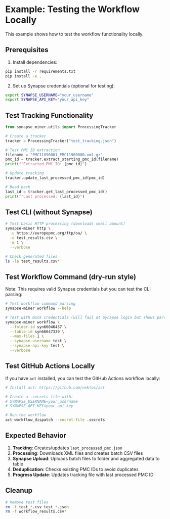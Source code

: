 # Example: Testing the Workflow Locally

This example shows how to test the workflow functionality locally.

## Prerequisites

1. Install dependencies:
```bash
pip install -r requirements.txt
pip install -e .
```

2. Set up Synapse credentials (optional for testing):
```bash
export SYNAPSE_USERNAME="your_username"
export SYNAPSE_API_KEY="your_api_key"
```

## Test Tracking Functionality

```python
from synapse_miner.utils import ProcessingTracker

# Create a tracker
tracker = ProcessingTracker("test_tracking.json")

# Test PMC ID extraction
filename = "PMC11890001_PMC11900000.xml.gz"
pmc_id = tracker.extract_starting_pmc_id(filename)
print(f"Extracted PMC ID: {pmc_id}")

# Update tracking
tracker.update_last_processed_pmc_id(pmc_id)

# Read back
last_id = tracker.get_last_processed_pmc_id()
print(f"Last processed: {last_id}")
```

## Test CLI (without Synapse)

```bash
# Test basic HTTP processing (downloads small amount)
synapse-miner http \
  -u https://europepmc.org/ftp/oa/ \
  -o test_results.csv \
  -m 1 \
  --verbose

# Check generated files
ls -la test_results.csv*
```

## Test Workflow Command (dry-run style)

Note: This requires valid Synapse credentials but you can test the CLI parsing:

```bash
# Test workflow command parsing
synapse-miner workflow --help

# Test with mock credentials (will fail at Synapse login but shows parsing works)
synapse-miner workflow \
  --folder-id syn66046437 \
  --table-id syn66047339 \
  --max-files 1 \
  --synapse-username test \
  --synapse-api-key test \
  --verbose
```

## Test GitHub Actions Locally

If you have `act` installed, you can test the GitHub Actions workflow locally:

```bash
# Install act: https://github.com/nektos/act

# Create a .secrets file with:
# SYNAPSE_USERNAME=your_username
# SYNAPSE_API_KEY=your_api_key

# Run the workflow
act workflow_dispatch --secret-file .secrets
```

## Expected Behavior

1. **Tracking**: Creates/updates `last_processed_pmc.json`
2. **Processing**: Downloads XML files and creates batch CSV files
3. **Synapse Upload**: Uploads batch files to folder and aggregated data to table
4. **Deduplication**: Checks existing PMC IDs to avoid duplicates
5. **Progress Update**: Updates tracking file with last processed PMC ID

## Cleanup

```bash
# Remove test files
rm -f test_*.csv test_*.json
rm -f workflow_results.csv*
```